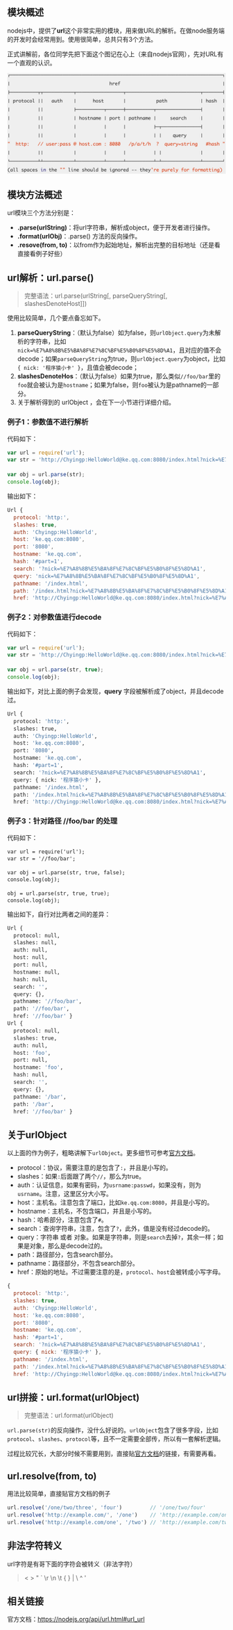 ## 模块概述

nodejs中，提供了**url**这个非常实用的模块，用来做URL的解析。在做node服务端的开发时会经常用到。使用很简单，总共只有3个方法。

正式讲解前，各位同学先把下面这个图记在心上（来自nodejs官网），先对URL有一个直观的认识。

![](../assets/url.png)

## 模块方法概述

url模块三个方法分别是：

* **.parse\(urlString\)**：将url字符串，解析成object，便于开发者进行操作。
* **.format\(urlObj\)**：.parse\(\) 方法的反向操作。
* **.resove\(from, to\)**：以from作为起始地址，解析出完整的目标地址（还是看直接看例子好些）

## url解析：url.parse\(\)

> 完整语法：url.parse\(urlString\[, parseQueryString\[, slashesDenoteHost\]\]\)

使用比较简单，几个要点备忘如下。

1. **parseQueryString**：（默认为false）如为false，则`urlObject.query`为未解析的字符串，比如`nick=%E7%A8%8B%E5%BA%8F%E7%8C%BF%E5%B0%8F%E5%8D%A1`，且对应的值不会decode；如果`parseQueryString`为true，则`urlObject.query`为object，比如`{ nick: '程序猿小卡' }`，且值会被decode；
2. **slashesDenoteHos**：（默认为false）如果为true，那么类似`//foo/bar`里的`foo`就会被认为是`hostname`；如果为false，则`foo`被认为是pathname的一部分。
3. 关于解析得到的 urlObject ，会在下一小节进行详细介绍。

### 例子1：参数值不进行解析

代码如下：

```javascript
var url = require('url');
var str = 'http://Chyingp:HelloWorld@ke.qq.com:8080/index.html?nick=%E7%A8%8B%E5%BA%8F%E7%8C%BF%E5%B0%8F%E5%8D%A1#part=1';

var obj = url.parse(str);
console.log(obj);
```

输出如下：

```javascript
Url {
  protocol: 'http:',
  slashes: true,
  auth: 'Chyingp:HelloWorld',
  host: 'ke.qq.com:8080',
  port: '8080',
  hostname: 'ke.qq.com',
  hash: '#part=1',
  search: '?nick=%E7%A8%8B%E5%BA%8F%E7%8C%BF%E5%B0%8F%E5%8D%A1',
  query: 'nick=%E7%A8%8B%E5%BA%8F%E7%8C%BF%E5%B0%8F%E5%8D%A1',
  pathname: '/index.html',
  path: '/index.html?nick=%E7%A8%8B%E5%BA%8F%E7%8C%BF%E5%B0%8F%E5%8D%A1',
  href: 'http://Chyingp:HelloWorld@ke.qq.com:8080/index.html?nick=%E7%A8%8B%E5%BA%8F%E7%8C%BF%E5%B0%8F%E5%8D%A1#part=1' }
```

### 例子2：对参数值进行decode

代码如下：

```javascript
var url = require('url');
var str = 'http://Chyingp:HelloWorld@ke.qq.com:8080/index.html?nick=%E7%A8%8B%E5%BA%8F%E7%8C%BF%E5%B0%8F%E5%8D%A1#part=1';

var obj = url.parse(str, true);
console.log(obj);
```

输出如下，对比上面的例子会发现，**query** 字段被解析成了object，并且decode过。

```bash
Url {
  protocol: 'http:',
  slashes: true,
  auth: 'Chyingp:HelloWorld',
  host: 'ke.qq.com:8080',
  port: '8080',
  hostname: 'ke.qq.com',
  hash: '#part=1',
  search: '?nick=%E7%A8%8B%E5%BA%8F%E7%8C%BF%E5%B0%8F%E5%8D%A1',
  query: { nick: '程序猿小卡' },
  pathname: '/index.html',
  path: '/index.html?nick=%E7%A8%8B%E5%BA%8F%E7%8C%BF%E5%B0%8F%E5%8D%A1',
  href: 'http://Chyingp:HelloWorld@ke.qq.com:8080/index.html?nick=%E7%A8%8B%E5%BA%8F%E7%8C%BF%E5%B0%8F%E5%8D%A1#part=1' }
```

### 例子3：针对路径 \/\/foo\/bar 的处理

代码如下：

```
var url = require('url');
var str = '//foo/bar';

var obj = url.parse(str, true, false);
console.log(obj);

obj = url.parse(str, true, true);
console.log(obj);
```

输出如下，自行对比两者之间的差异：

```bash
Url {
  protocol: null,
  slashes: null,
  auth: null,
  host: null,
  port: null,
  hostname: null,
  hash: null,
  search: '',
  query: {},
  pathname: '//foo/bar',
  path: '//foo/bar',
  href: '//foo/bar' }
Url {
  protocol: null,
  slashes: true,
  auth: null,
  host: 'foo',
  port: null,
  hostname: 'foo',
  hash: null,
  search: '',
  query: {},
  pathname: '/bar',
  path: '/bar',
  href: '//foo/bar' }
```

## 关于urlObject

以上面的作为例子，粗略讲解下`urlObject`。更多细节可参考[官方文档](https://nodejs.org/api/url.html#url_url_strings_and_url_objects)。

* protocol：协议，需要注意的是包含了`:`，并且是小写的。
* slashes：如果`:`后面跟了两个`//`，那么为true。
* auth：认证信息，如果有密码，为`usrname:passwd`，如果没有，则为`usrname`。注意，这里区分大小写。
* host：主机名。注意包含了端口，比如`ke.qq.com:8080`，并且是小写的。
* hostname：主机名，不包含端口，并且是小写的。
* hash：哈希部分，注意包含了`#`。
* search：查询字符串，注意，包含了`?`，此外，值是没有经过decode的。
* query：字符串 或者 对象。如果是字符串，则是`search`去掉`?`，其余一样；如果是对象，那么是decode过的。
* path：路径部分，包含search部分。
* pathname：路径部分，不包含search部分。
* href：原始的地址。不过需要注意的是，`protocol`、`host`会被转成小写字母。

```javascript
{
  protocol: 'http:',
  slashes: true,
  auth: 'Chyingp:HelloWorld',
  host: 'ke.qq.com:8080',
  port: '8080',
  hostname: 'ke.qq.com',
  hash: '#part=1',
  search: '?nick=%E7%A8%8B%E5%BA%8F%E7%8C%BF%E5%B0%8F%E5%8D%A1',
  query: { nick: '程序猿小卡' },
  pathname: '/index.html',
  path: '/index.html?nick=%E7%A8%8B%E5%BA%8F%E7%8C%BF%E5%B0%8F%E5%8D%A1',
  href: 'http://Chyingp:HelloWorld@ke.qq.com:8080/index.html?nick=%E7%A8%8B%E5%BA%8F%E7%8C%BF%E5%B0%8F%E5%8D%A1#part=1' }
```

## url拼接：url.format\(urlObject\)

> 完整语法：url.format\(urlObject\)

`url.parse(str)`的反向操作，没什么好说的。`urlObject`包含了很多字段，比如`protocol`、`slashes`、`protocol`等，且不一定需要全部传，所以有一套解析逻辑。

过程比较冗长，大部分时候不需要用到，直接贴[官方文档](https://nodejs.org/api/url.html#url_url_format_urlobject)的链接，有需要再看。

## url.resolve\(from, to\)

用法比较简单，直接贴官方文档的例子

```javascript
url.resolve('/one/two/three', 'four')         // '/one/two/four'
url.resolve('http://example.com/', '/one')    // 'http://example.com/one'
url.resolve('http://example.com/one', '/two') // 'http://example.com/two'
```

## 非法字符转义

url字符是有哥下面的字符会被转义（非法字符）

> &lt; &gt; " \` \r \n \t { } \| \ ^ '

## 相关链接

官方文档：[https:\/\/nodejs.org\/api\/url.html\#url\_url](https://nodejs.org/api/url.html#url_url)
